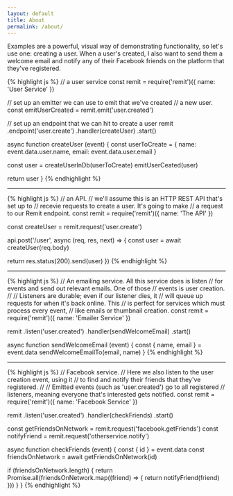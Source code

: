 ```yaml
---
layout: default
title: About
permalink: /about/
---
```

Examples are a powerful, visual way of demonstrating functionality, so let's use one: creating a user. When a user's created, I also want to send them a welcome email and notify any of their Facebook friends on the platform that they've registered.

{% highlight js %}
// a user service
const remit = require('remit')({
  name: 'User Service'
})

// set up an emitter we can use to emit that we've created
// a new user.
const emitUserCreated = remit.emit('user.created')

// set up an endpoint that we can hit to create a user
remit
  .endpoint('user.create')
  .handler(createUser)
  .start()

async function createUser (event) {
  const userToCreate = {
    name: event.data.user.name,
    email: event.data.user.email
  }

  const user = createUserInDb(userToCreate)
  emitUserCeated(user)

  return user
}
{% endhighlight %}

---

{% highlight js %}
// an API.
// we'll assume this is an HTTP REST API that's set up to
// recevie requests to create a user. It's going to make
// a request to our Remit endpoint.
const remit = require('remit')({
  name: 'The API'
})

const createUser = remit.request('user.create')

api.post('/user', async (req, res, next) => {
  const user = await createUser(req.body)

  return res.status(200).send(user)
})
{% endhighlight %}

---

{% highlight js %}
// An emailing service. All this service does is listen
// for events and send out relevant emails. One of those
// events is user creation.
//
// Listeners are durable; even if our listener dies, it
// will queue up requests for when it's back online. This
// is perfect for services which must process every event,
// like emails or thumbnail creation.
const remit = require('remit')({
  name: 'Emailer Service'
})

remit
  .listen('user.created')
  .handler(sendWelcomeEmail)
  .start()

async function sendWelcomeEmail (event) {
  const { name, email } = event.data
  sendWelcomeEmailTo(email, name)
}
{% endhighlight %}

---

{% highlight js %}
// Facebook service.
// Here we also listen to the user creation event, using it
// to find and notify their friends that they've registered.
//
// Emitted events (such as 'user.created') go to all registered
// listeners, meaning everyone that's interested gets notified.
const remit = require('remit')({
  name: 'Facebook Service'
})

remit
  .listen('user.created')
  .handler(checkFriends)
  .start()

const getFriendsOnNetwork = remit.request('facebook.getFriends')
const notifyFriend = remit.request('otherservice.notify')

async function checkFriends (event) {
  const { id } = event.data
  const friendsOnNetwork = await getFriendsOnNetwork(id)

  if (friendsOnNetwork.length) {
    return Promise.all(friendsOnNetwork.map((friend) => {
      return notifyFriend(friend)
    }))
  }
}
{% endhighlight %}
